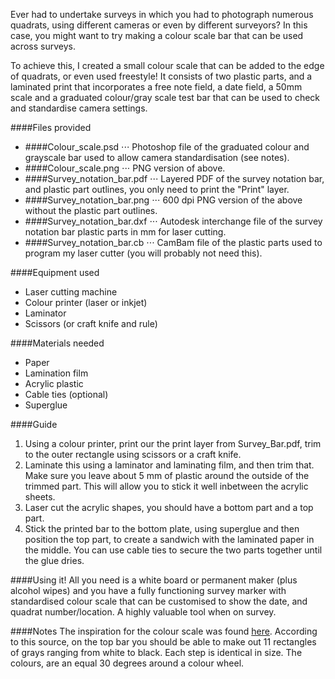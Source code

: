 Ever had to undertake surveys in which you had to photograph numerous quadrats, using different cameras or even by different surveyors? In this case, you might want to try making a colour scale bar that can be used across surveys.

To achieve this, I created a small colour scale that can be added to the edge of quadrats, or even used freestyle! It consists of two plastic parts, and a laminated print that incorporates a free note field, a date field, a 50mm scale and a graduated colour/gray scale test bar that can be used to check and standardise camera settings.

####Files provided
* ####Colour_scale.psd
⋅⋅⋅ Photoshop file of the graduated colour and grayscale bar used to allow camera standardisation (see notes).
* ####Colour_scale.png
⋅⋅⋅ PNG version of above.
* ####Survey_notation_bar.pdf
⋅⋅⋅ Layered PDF of the survey notation bar, and plastic part outlines, you only need to print the "Print" layer.
* ####Survey_notation_bar.png
⋅⋅⋅ 600 dpi PNG version of the above without the plastic part outlines.
* ####Survey_notation_bar.dxf
⋅⋅⋅ Autodesk interchange file of the survey notation bar plastic parts in mm for laser cutting.
* ####Survey_notation_bar.cb
⋅⋅⋅ CamBam file of the plastic parts used to program my laser cutter (you will probably not need this).

####Equipment used
* Laser cutting machine
* Colour printer (laser or inkjet)
* Laminator
* Scissors (or craft knife and rule)

####Materials needed
* Paper
* Lamination film
* Acrylic plastic
* Cable ties (optional)
* Superglue

####Guide
1. Using a colour printer, print our the print layer from Survey_Bar.pdf, trim to the outer rectangle using scissors or a craft knife.
2. Laminate this using a laminator and laminating film, and then trim that. Make sure you leave about 5 mm of plastic around the outside of the trimmed part. This will allow you to stick it well inbetween the acrylic sheets.
3. Laser cut the acrylic shapes, you should have a bottom part and a top part.
4. Stick the printed bar to the bottom plate, using superglue and then position the top part, to create a sandwich with the laminated paper in the middle. You can use cable ties to secure the two parts together until the glue dries.

####Using it!
All you need is a white board or permanent maker (plus alcohol wipes) and you have a fully functioning survey marker with standardised colour scale that can be customised to show the date, and quadrat number/location. A highly valuable tool when on survey.

####Notes
The inspiration for the colour scale was found [here]( http://www.digitalsecrets.net/secrets/portabledarkroom.html). According to this source, on the top bar you should be able to make out 11 rectangles of grays ranging from white to black. Each step is identical in size. The colours, are an equal 30 degrees around a colour wheel.